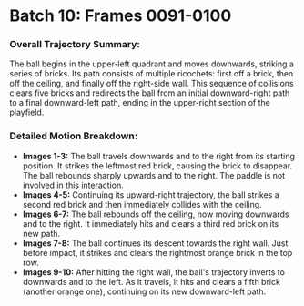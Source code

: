 # Batch 10: Frames 0091-0100

### Overall Trajectory Summary:
The ball begins in the upper-left quadrant and moves downwards, striking a series of bricks. Its path consists of multiple ricochets: first off a brick, then off the ceiling, and finally off the right-side wall. This sequence of collisions clears five bricks and redirects the ball from an initial downward-right path to a final downward-left path, ending in the upper-right section of the playfield.

### Detailed Motion Breakdown:
*   **Images 1-3:** The ball travels downwards and to the right from its starting position. It strikes the leftmost red brick, causing the brick to disappear. The ball rebounds sharply upwards and to the right. The paddle is not involved in this interaction.
*   **Images 4-5:** Continuing its upward-right trajectory, the ball strikes a second red brick and then immediately collides with the ceiling.
*   **Images 6-7:** The ball rebounds off the ceiling, now moving downwards and to the right. It immediately hits and clears a third red brick on its new path.
*   **Images 7-8:** The ball continues its descent towards the right wall. Just before impact, it strikes and clears the rightmost orange brick in the top row.
*   **Images 9-10:** After hitting the right wall, the ball's trajectory inverts to downwards and to the left. As it travels, it hits and clears a fifth brick (another orange one), continuing on its new downward-left path.
